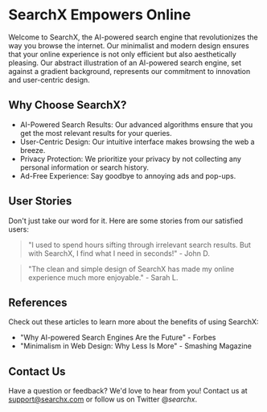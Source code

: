 <!--font:Cormorant Garamond-->

# SearchX Empowers Online

Welcome to SearchX, the AI-powered search engine that revolutionizes the way you browse the internet. Our minimalist and modern design ensures that your online experience is not only efficient but also aesthetically pleasing. Our abstract illustration of an AI-powered search engine, set against a gradient background, represents our commitment to innovation and user-centric design.

## Why Choose SearchX?

- AI-Powered Search Results: Our advanced algorithms ensure that you get the most relevant results for your queries.
- User-Centric Design: Our intuitive interface makes browsing the web a breeze.
- Privacy Protection: We prioritize your privacy by not collecting any personal information or search history.
- Ad-Free Experience: Say goodbye to annoying ads and pop-ups.

## User Stories

Don't just take our word for it. Here are some stories from our satisfied users:

> "I used to spend hours sifting through irrelevant search results. But with SearchX, I find what I need in seconds!" - John D.

> "The clean and simple design of SearchX has made my online experience much more enjoyable." - Sarah L.

## References

Check out these articles to learn more about the benefits of using SearchX:

- "Why AI-powered Search Engines Are the Future" - Forbes
- "Minimalism in Web Design: Why Less Is More" - Smashing Magazine

## Contact Us

Have a question or feedback? We'd love to hear from you! Contact us at support@searchx.com or follow us on Twitter @_searchx_.

<!--

Write me content for website with wallpaper which alt text is:

"A wallpaper featuring an abstract illustration of an AI-powered search engine, with a minimalist and modern design, set against a gradient background."

The name/title of the page should not be 1:1 copy of the alt text but rather a real content of the website which is using this wallpaper.

- Use markdown format 
- Start with heading
- Heading should be short and concise
- The content should look like a real website 
- The website should not be about the wallpaper, wallpaper is just a related background
- Heading should be contain work "wallpaper" or "background"
- Include real sections like references, contact, user stories, etc. use things relevant to the page purpose.
- Feel free to use structure like headings, bullets, numbering, blockquotes, paragraphs, horizontal lines, etc.
- You can use formatting like bold or _italic_
- You can include UTF-8 emojis
- Links should be only #hash anchors (and you can refer to the document itself)
- Do not include images


---


# "SearchX: Empowering Your Online Experience"

Welcome to SearchX, the AI-powered search engine that revolutionizes the way you browse the internet. Our minimalist and modern design ensures that your online experience is not only efficient but also aesthetically pleasing. Our abstract illustration of an AI-powered search engine, set against a gradient background, represents our commitment to innovation and user-centric design.

## Why Choose SearchX?

- AI-Powered Search Results: Our advanced algorithms ensure that you get the most relevant results for your queries.
- User-Centric Design: Our intuitive interface makes browsing the web a breeze.
- Privacy Protection: We prioritize your privacy by not collecting any personal information or search history.
- Ad-Free Experience: Say goodbye to annoying ads and pop-ups.

## User Stories

Don't just take our word for it. Here are some stories from our satisfied users:

> "I used to spend hours sifting through irrelevant search results. But with SearchX, I find what I need in seconds!" - John D.

> "The clean and simple design of SearchX has made my online experience much more enjoyable." - Sarah L.

## References

Check out these articles to learn more about the benefits of using SearchX:

- "Why AI-powered Search Engines Are the Future" - Forbes
- "Minimalism in Web Design: Why Less Is More" - Smashing Magazine

## Contact Us

Have a question or feedback? We'd love to hear from you! Contact us at support@searchx.com or follow us on Twitter @_searchx_.

-->
